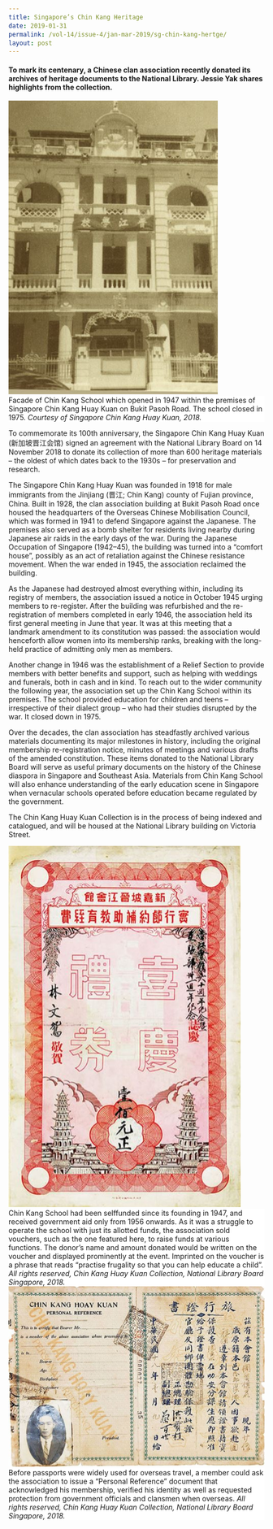 ```yaml
---
title: Singapore’s Chin Kang Heritage
date: 2019-01-31
permalink: /vol-14/issue-4/jan-mar-2019/sg-chin-kang-hertge/
layout: post
---
```

#### To mark its centenary, a Chinese clan association recently donated its archives of heritage documents to the National Library. **Jessie Yak** shares highlights from the collection.

<img src="/images/Vol-14-issue-4/singapore-chin-kang-heritage/Heritage1.JPG">
<div style="background-color: white;">Facade of Chin Kang School which opened in 1947 within the premises of Singapore Chin Kang Huay Kuan on Bukit Pasoh Road. The school closed in 1975. <i>Courtesy of Singapore Chin Kang Huay Kuan, 2018.</i></div>

To commemorate its 100th anniversary, the Singapore Chin Kang Huay Kuan (新加坡晋江会馆) signed an agreement with the National Library Board on 14 November 2018 to donate its collection of more than 600 heritage materials – the oldest of which dates back to the 1930s – for preservation and research.

The Singapore Chin Kang Huay Kuan was founded in 1918 for male immigrants from the Jinjiang (晋江; Chin Kang) county of Fujian province, China. Built in 1928, the clan association building at Bukit Pasoh Road once housed the headquarters of the Overseas Chinese Mobilisation Council, which was formed in 1941 to defend Singapore against the Japanese. The premises also served as a bomb shelter for residents living nearby during Japanese air raids in the early days of the war. During the Japanese Occupation of Singapore (1942–45), the building was turned into a “comfort house”, possibly as an act of retaliation against the Chinese resistance movement. When the war ended in 1945, the association reclaimed the building.

As the Japanese had destroyed almost everything within, including its registry of members, the association issued a notice in October 1945 urging members to re-register. After the building was refurbished and the re-registration of members completed in early 1946, the association held its first general meeting in June that year. It was at this meeting that a landmark amendment to its constitution was passed: the association would henceforth allow women into its membership ranks, breaking with the long-held practice of admitting only men as members.

Another change in 1946 was the establishment of a Relief Section to provide members with better benefits and support, such as helping with weddings and funerals, both in cash and in kind. To reach out to the wider community the following year, the association set up the Chin Kang School within its premises. The school provided education for children and teens – irrespective of their dialect group – who had their studies disrupted by the war. It closed down in 1975.

Over the decades, the clan association has steadfastly archived various materials documenting its major milestones in history, including the original membership re-registration notice, minutes of meetings and various drafts of the amended constitution. These items donated to the National Library Board will serve as useful primary documents on the history of the Chinese diaspora in Singapore and Southeast Asia. Materials from Chin Kang School will also enhance understanding of the early education scene in Singapore when vernacular schools operated before education became regulated by the government.

The Chin Kang Huay Kuan Collection is in the process of being indexed and catalogued, and will be housed at the National Library building on Victoria Street.

<img src="/images/Vol-14-issue-4/singapore-chin-kang-heritage/Heritage2.JPG">
<div style="background-color: white;">Chin Kang School had been selffunded since its founding in 1947, and received government aid only from 1956 onwards. As it was a struggle to operate the school with just its allotted funds, the association sold vouchers, such as the one featured here, to raise funds at various functions. The donor’s name and amount donated would be written on the voucher and displayed prominently at the event. Imprinted on the voucher is a phrase that reads “practise frugality so that you can help educate a child”. <i>All rights reserved, Chin Kang Huay Kuan Collection, National Library Board Singapore, 2018.</i></div>

<img src="/images/Vol-14-issue-4/singapore-chin-kang-heritage/Heritage3.JPG">
<div style="background-color: white;">Before passports were widely used for overseas travel, a member could ask the association to issue a “Personal Reference” document that acknowledged his membership, verified his identity as well as requested protection from government officials and clansmen when overseas. <i>All rights reserved, Chin Kang Huay Kuan Collection, National Library Board Singapore, 2018.</i></div>
